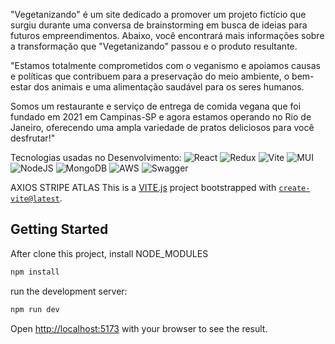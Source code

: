 "Vegetanizando" é um site dedicado a promover um projeto fictício que surgiu durante uma conversa de brainstorming em busca de ideias para futuros empreendimentos. Abaixo, você encontrará mais informações sobre a transformação que "Vegetanizando" passou e o produto resultante.

"Estamos totalmente comprometidos com o veganismo e apoiamos causas e políticas que contribuem para a preservação do meio ambiente, o bem-estar dos animais e uma alimentação saudável para os seres humanos.

Somos um restaurante e serviço de entrega de comida vegana que foi fundado em 2021 em Campinas-SP e agora estamos operando no Rio de Janeiro, oferecendo uma ampla variedade de pratos deliciosos para você desfrutar!"

Tecnologias usadas no Desenvolvimento:
![React](https://img.shields.io/badge/react-%2320232a.svg?style=for-the-badge&logo=react&logoColor=%2361DAFB)
![Redux](https://img.shields.io/badge/redux-%23593d88.svg?style=for-the-badge&logo=redux&logoColor=white)
![Vite](https://img.shields.io/badge/vite-%23646CFF.svg?style=for-the-badge&logo=vite&logoColor=white)
![MUI](https://img.shields.io/badge/MUI-%230081CB.svg?style=for-the-badge&logo=mui&logoColor=white)
![NodeJS](https://img.shields.io/badge/node.js-6DA55F?style=for-the-badge&logo=node.js&logoColor=white)
![MongoDB](https://img.shields.io/badge/MongoDB-%234ea94b.svg?style=for-the-badge&logo=mongodb&logoColor=white)
![AWS](https://img.shields.io/badge/AWS-%23FF9900.svg?style=for-the-badge&logo=amazon-aws&logoColor=white)
![Swagger](https://img.shields.io/badge/-Swagger-%23Clojure?style=for-the-badge&logo=swagger&logoColor=white)

AXIOS STRIPE ATLAS
This is a [VITE.js](https://vitejs.dev/) project bootstrapped with [`create-vite@latest`](https://github.com/vitejs/vite).

## Getting Started

After clone this project, install NODE_MODULES
```bash
npm install
```

run the development server:

```bash
npm run dev
```

Open [http://localhost:5173](http://localhost:5173) with your browser to see the result.
